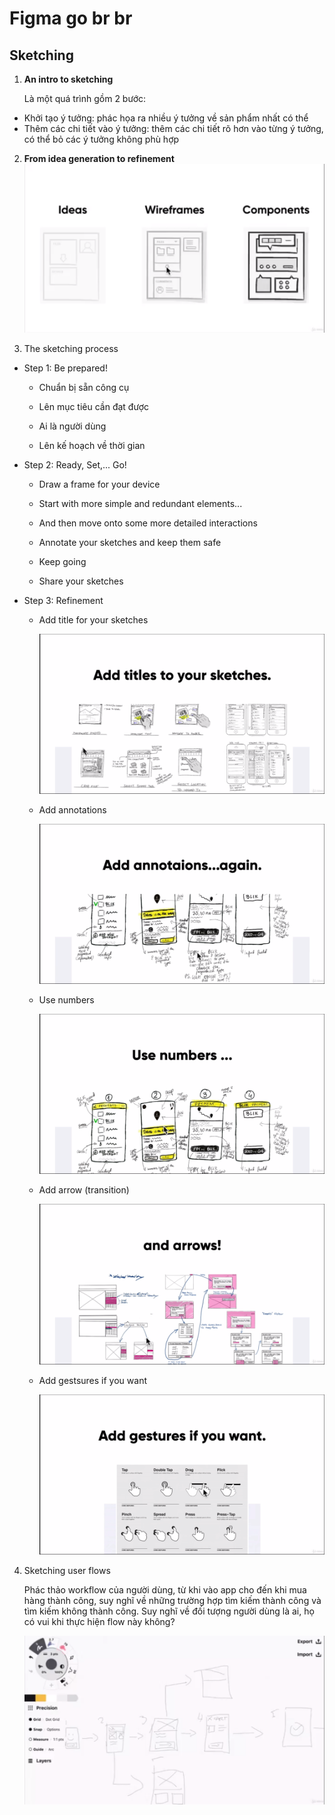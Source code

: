 # Figma go br br

## Sketching

1. **An intro to sketching**
   
   Là một quá trình gồm 2 bước:
- Khởi tạo ý tưởng: phác họa ra nhiều ý tưởng về sản phẩm nhất có thể
- Thêm các chi tiết vào ý tưởng: thêm các chi tiết rõ hơn vào từng ý tưởng, có thể bỏ các ý tưởng không phù hợp
2. **From idea generation to refinement**
   ![From idea generation to components](images/fromideatocomponent.png)

3. The sketching process
- Step 1: Be prepared!
  
  - Chuẩn bị sẵn công cụ 
  
  - Lên mục tiêu cần đạt được
  
  - Ai là người dùng
  
  - Lên kế hoạch về thời gian

- Step 2: Ready, Set,... Go!
  
  - Draw a frame for your device
  
  - Start with more simple and redundant elements...
  
  - And then move onto some more detailed interactions
  
  - Annotate your sketches and keep them safe
  
  - Keep going
  
  - Share your sketches

- Step 3: Refinement
  
  - Add title for your sketches
    
    ![Add title to your sketches](images/addtitletoyoursketch.png)
  
  - Add annotations
    
    ![Add annotations](images/addannotaiontoyoursketches.png)
  
  - Use numbers
    
    ![Add numbers](images/addnumberstoyoursketches.png)
  
  - Add arrow (transition)
    
    ![Add arrow](images/addarrowtoyoursketches.png)
  
  - Add gestsures if you want
    
    ![Add gestsure](images/addgestsureifyouwant.png)
4. Sketching user flows
   
   Phác thảo workflow của người dùng, từ khi vào app cho đến khi mua hàng thành công, suy nghĩ về những trường hợp tìm kiếm thành công và tìm kiếm không thành công. Suy nghĩ về đối tượng người dùng là ai, họ có vui khi thực hiện flow này không?
   
   ![Sketching user flows](images/sketchuserworkflow.png)
